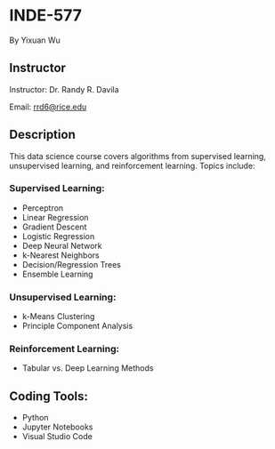 # INDE-577
By Yixuan Wu

## Instructor
Instructor: Dr. Randy R. Davila

Email: rrd6@rice.edu

## Description
This data science course covers algorithms from supervised learning, unsupervised learning, and reinforcement learning. 
Topics include:
### Supervised Learning:
- Perceptron
- Linear Regression
- Gradient Descent
- Logistic Regression
- Deep Neural Network
- k-Nearest Neighbors
- Decision/Regression Trees
- Ensemble Learning

### Unsupervised Learning:
- k-Means Clustering
- Principle Component Analysis

### Reinforcement Learning:
- Tabular vs. Deep Learning Methods

## Coding Tools:
- Python
- Jupyter Notebooks
- Visual Studio Code
